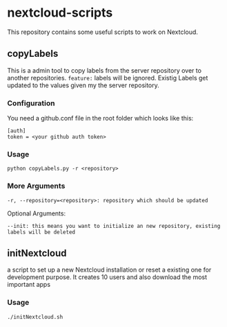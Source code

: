 # nextcloud-scripts

This repository contains some useful scripts to work on Nextcloud.

## copyLabels

This is a admin tool to copy labels from the server repository over to another repositories. `feature:` labels will be ignored. Existig Labels get updated to the values given my the server repository.

### Configuration

You need a github.conf file in the root folder which looks like this:

```
[auth]
token = <your github auth token>
```

### Usage
`python copyLabels.py -r <repository>`

### More Arguments

````
-r, --repository=<repository>: repository which should be updated
````

Optional Arguments:

````
--init: this means you want to initialize an new repository, existing labels will be deleted

````

## initNextcloud

a script to set up a new Nextcloud installation or reset a existing one for development purpose. It creates 10 users and also download the most important apps

### Usage

`./initNextcloud.sh`
